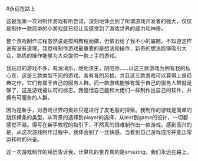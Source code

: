 #永远在路上

这是我第一次对制作游戏有所尝试，深刻地体会到了所谓游戏开发者的强大，仅仅是制作一款简单的小游戏就已经让我感觉到了游戏世界的威力和神奇。

整个游戏制作过程虽然说是按照教程而做，但依旧给了我不小的震撼。不知道这样说有没有道理，我觉得制作游戏最重要的是想法和操作，新奇的想法能够吸引大众，熟练的操作能够为大众提供一款上手的游戏。

我玩过的游戏不多，有消消乐，绝地求生，阴阳师……以这三款游戏为例有我的私心在，这是三款类型不同的游戏，各有各的风格，并且这三款游戏可以算得上是经典之作，它们有属于自己的服务人群。而一款游戏能够有属于自己的服务人群就足够了，这是游戏被认可的标志。我憧憬自己能和大佬们一样制作出自己的软件，并拥有可服务的人群。

因为是新手，对游戏世界的奥妙只是进行了皮毛般的探索。我制作的游戏是简单的跳跃横条的类型，从背景的选择到player的选择，从test到game的设计，一切都感觉不易。得亏在新手教程的指引下，不然真的很难制作出一款游戏。感到高兴的是，从这次游戏制作过程中，我体会到了一丝快感，当看到自己游戏成形并能正常运转时的兴奋。

这一次游戏制作的经历告诉我，计算机的世界真的是amazing，我们永远在路上。